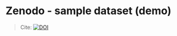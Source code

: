 # Zenodo - sample dataset (demo)
  > Cite:  [![DOI](https://zenodo.org/badge/662032637.svg)](https://zenodo.org/badge/latestdoi/662032637)
